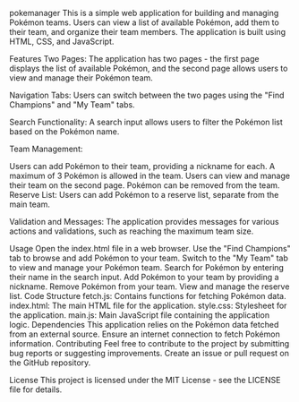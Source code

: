 pokemanager 
This is a simple web application for building and managing Pokémon teams. Users can view a list of available Pokémon, add them to their team, and organize their team members. The application is built using HTML, CSS, and JavaScript.

Features
Two Pages: The application has two pages - the first page displays the list of available Pokémon, and the second page allows users to view and manage their Pokémon team.

Navigation Tabs: Users can switch between the two pages using the "Find Champions" and "My Team" tabs.

Search Functionality: A search input allows users to filter the Pokémon list based on the Pokémon name.

Team Management:

Users can add Pokémon to their team, providing a nickname for each.
A maximum of 3 Pokémon is allowed in the team.
Users can view and manage their team on the second page.
Pokémon can be removed from the team.
Reserve List: Users can add Pokémon to a reserve list, separate from the main team.

Validation and Messages: The application provides messages for various actions and validations, such as reaching the maximum team size.

Usage
Open the index.html file in a web browser.
Use the "Find Champions" tab to browse and add Pokémon to your team.
Switch to the "My Team" tab to view and manage your Pokémon team.
Search for Pokémon by entering their name in the search input.
Add Pokémon to your team by providing a nickname.
Remove Pokémon from your team.
View and manage the reserve list.
Code Structure
fetch.js: Contains functions for fetching Pokémon data.
index.html: The main HTML file for the application.
style.css: Stylesheet for the application.
main.js: Main JavaScript file containing the application logic.
Dependencies
This application relies on the Pokémon data fetched from an external source. Ensure an internet connection to fetch Pokémon information.
Contributing
Feel free to contribute to the project by submitting bug reports or suggesting improvements. Create an issue or pull request on the GitHub repository.

License
This project is licensed under the MIT License - see the LICENSE file for details.
